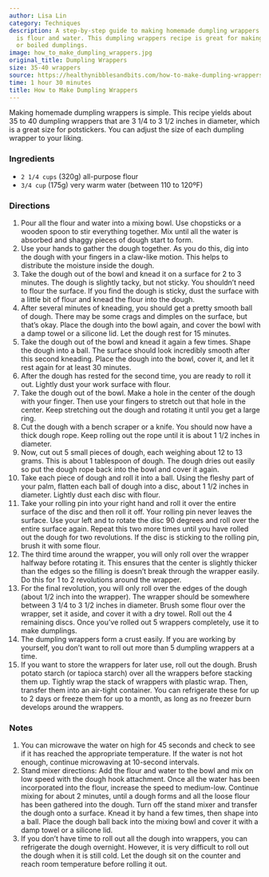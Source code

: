 ```yaml
---
author: Lisa Lin
category: Techniques
description: A step-by-step guide to making homemade dumpling wrappers. All you need
  is flour and water. This dumpling wrappers recipe is great for making potstickers
  or boiled dumplings.
image: how_to_make_dumpling_wrappers.jpg
original_title: Dumpling Wrappers
size: 35-40 wrappers
source: https://healthynibblesandbits.com/how-to-make-dumpling-wrappers/
time: 1 hour 30 minutes
title: How to Make Dumpling Wrappers
---
```

Making homemade dumpling wrappers is simple. This recipe yields about 35 to 40 dumpling wrappers that are 3 1/4 to 3 1/2 inches in diameter, which is a great size for potstickers. You can adjust the size of each dumpling wrapper to your liking.

### Ingredients

* `2 1/4 cups` (320g) all-purpose flour
* `3/4 cup` (175g) very warm water (between 110 to 120ºF)

### Directions

1. Pour all the flour and water into a mixing bowl. Use chopsticks or a wooden spoon to stir everything together. Mix until all the water is absorbed and shaggy pieces of dough start to form.
2. Use your hands to gather the dough together. As you do this, dig into the dough with your fingers in a claw-like motion. This helps to distribute the moisture inside the dough.
3. Take the dough out of the bowl and knead it on a surface for 2 to 3 minutes. The dough is slightly tacky, but not sticky. You shouldn’t need to flour the surface. If you find the dough is sticky, dust the surface with a little bit of flour and knead the flour into the dough.
4. After several minutes of kneading, you should get a pretty smooth ball of dough. There may be some crags and dimples on the surface, but that’s okay. Place the dough into the bowl again, and cover the bowl with a damp towel or a silicone lid. Let the dough rest for 15 minutes.
5. Take the dough out of the bowl and knead it again a few times. Shape the dough into a ball. The surface should look incredibly smooth after this second kneading. Place the dough into the bowl, cover it, and let it rest again for at least 30 minutes.
6. After the dough has rested for the second time, you are ready to roll it out. Lightly dust your work surface with flour.
7. Take the dough out of the bowl. Make a hole in the center of the dough with your finger. Then use your fingers to stretch out that hole in the center. Keep stretching out the dough and rotating it until you get a large ring.
8. Cut the dough with a bench scraper or a knife. You should now have a thick dough rope. Keep rolling out the rope until it is about 1 1/2 inches in diameter.
9. Now, cut out 5 small pieces of dough, each weighing about 12 to 13 grams. This is about 1 tablespoon of dough. The dough dries out easily so put the dough rope back into the bowl and cover it again.
10. Take each piece of dough and roll it into a ball. Using the fleshy part of your palm, flatten each ball of dough into a disc, about 1 1/2 inches in diameter. Lightly dust each disc with flour.
11. Take your rolling pin into your right hand and roll it over the entire surface of the disc and then roll it off. Your rolling pin never leaves the surface. Use your left and to rotate the disc 90 degrees and roll over the entire surface again. Repeat this two more times until you have rolled out the dough for two revolutions. If the disc is sticking to the rolling pin, brush it with some flour.
12. The third time around the wrapper, you will only roll over the wrapper halfway before rotating it. This ensures that the center is slightly thicker than the edges so the filling is doesn’t break through the wrapper easily. Do this for 1 to 2 revolutions around the wrapper.
13. For the final revolution, you will only roll over the edges of the dough (about 1/2 inch into the wrapper). The wrapper should be somewhere between 3 1/4 to 3 1/2 inches in diameter. Brush some flour over the wrapper, set it aside, and cover it with a dry towel. Roll out the 4 remaining discs. Once you’ve rolled out 5 wrappers completely, use it to make dumplings.
14. The dumpling wrappers form a crust easily. If you are working by yourself, you don’t want to roll out more than 5 dumpling wrappers at a time.
15. If you want to store the wrappers for later use, roll out the dough. Brush potato starch (or tapioca starch) over all the wrappers before stacking them up. Tightly wrap the stack of wrappers with plastic wrap. Then, transfer them into an air-tight container. You can refrigerate these for up to 2 days or freeze them for up to a month, as long as no freezer burn develops around the wrappers.

### Notes

1. You can microwave the water on high for 45 seconds and check to see if it has reached the appropriate temperature. If the water is not hot enough, continue microwaving at 10-second intervals.
2. Stand mixer directions: Add the flour and water to the bowl and mix on low speed with the dough hook attachment. Once all the water has been incorporated into the flour, increase the speed to medium-low. Continue mixing for about 2 minutes, until a dough forms and all the loose flour has been gathered into the dough. Turn off the stand mixer and transfer the dough onto a surface. Knead it by hand a few times, then shape into a ball. Place the dough ball back into the mixing bowl and cover it with a damp towel or a silicone lid.
3. If you don’t have time to roll out all the dough into wrappers, you can refrigerate the dough overnight. However, it is very difficult to roll out the dough when it is still cold. Let the dough sit on the counter and reach room temperature before rolling it out.